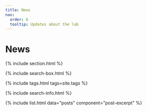 ```yaml
---
title: News
nav:
  order: 6
  tooltip: Updates about the lab
---
```


# News

{% include section.html %}

{% include search-box.html %}

{% include tags.html tags=site.tags %}

{% include search-info.html %}

{% include list.html data="posts" component="post-excerpt" %}
